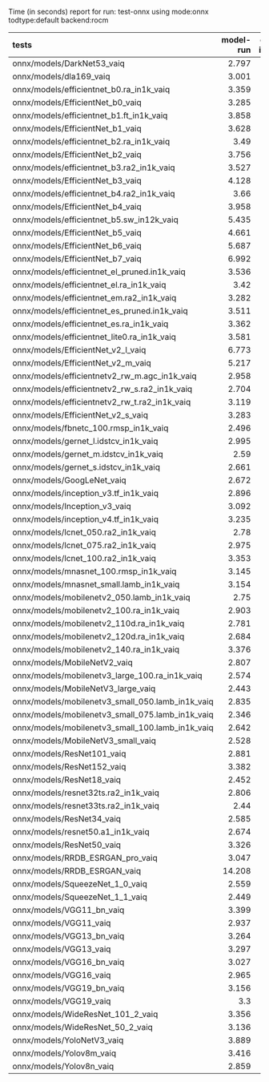 Time (in seconds) report for run: test-onnx using mode:onnx todtype:default backend:rocm

| tests                                            |   model-run |   onnx-import |   torch-mlir |   iree-compile |   inference |
|:-------------------------------------------------|------------:|--------------:|-------------:|---------------:|------------:|
| onnx/models/DarkNet53_vaiq                       |       2.797 |         1.275 |            0 |          7.015 |       0.024 |
| onnx/models/dla169_vaiq                          |       3.001 |         0.892 |            0 |         12.841 |       0.026 |
| onnx/models/efficientnet_b0.ra_in1k_vaiq         |       3.359 |         0.405 |            0 |          7.518 |       0     |
| onnx/models/EfficientNet_b0_vaiq                 |       3.285 |         0.429 |            0 |         16.006 |       0.025 |
| onnx/models/efficientnet_b1.ft_in1k_vaiq         |       3.858 |         0     |            0 |          0     |       0     |
| onnx/models/EfficientNet_b1_vaiq                 |       3.628 |         0.704 |            0 |         24.443 |       0.025 |
| onnx/models/efficientnet_b2.ra_in1k_vaiq         |       3.49  |         0     |            0 |          0     |       0     |
| onnx/models/EfficientNet_b2_vaiq                 |       3.756 |         0.84  |            0 |         24.805 |       0.029 |
| onnx/models/efficientnet_b3.ra2_in1k_vaiq        |       3.527 |         0     |            0 |          0     |       0     |
| onnx/models/EfficientNet_b3_vaiq                 |       4.128 |         1.032 |            0 |         25.069 |       0.027 |
| onnx/models/efficientnet_b4.ra2_in1k_vaiq        |       3.66  |         0     |            0 |          0     |       0     |
| onnx/models/EfficientNet_b4_vaiq                 |       3.958 |         1.399 |            0 |         32.596 |       0.03  |
| onnx/models/efficientnet_b5.sw_in12k_vaiq        |       5.435 |         3.921 |            0 |         28.62  |       0     |
| onnx/models/EfficientNet_b5_vaiq                 |       4.661 |         2.171 |            0 |         33.97  |       0.028 |
| onnx/models/EfficientNet_b6_vaiq                 |       5.687 |         2.582 |            0 |         40.877 |       0.027 |
| onnx/models/EfficientNet_b7_vaiq                 |       6.992 |         3.841 |            0 |         47.583 |       0.029 |
| onnx/models/efficientnet_el_pruned.in1k_vaiq     |       3.536 |         0.462 |            0 |          9.247 |       0.027 |
| onnx/models/efficientnet_el.ra_in1k_vaiq         |       3.42  |         0.42  |            0 |          7.09  |       0.027 |
| onnx/models/efficientnet_em.ra2_in1k_vaiq        |       3.282 |         0.441 |            0 |          8.714 |       0.028 |
| onnx/models/efficientnet_es_pruned.in1k_vaiq     |       3.511 |         0.35  |            0 |          5.981 |       0.028 |
| onnx/models/efficientnet_es.ra_in1k_vaiq         |       3.362 |         0.383 |            0 |          5.508 |       0.026 |
| onnx/models/efficientnet_lite0.ra_in1k_vaiq      |       3.581 |         0.38  |            0 |          5.611 |       0.027 |
| onnx/models/EfficientNet_v2_l_vaiq               |       6.773 |         5.75  |            0 |         59.157 |       0.028 |
| onnx/models/EfficientNet_v2_m_vaiq               |       5.217 |         2.984 |            0 |         40.177 |       0.026 |
| onnx/models/efficientnetv2_rw_m.agc_in1k_vaiq    |       2.958 |         0     |            0 |          0     |       0     |
| onnx/models/efficientnetv2_rw_s.ra2_in1k_vaiq    |       2.704 |         0     |            0 |          0     |       0     |
| onnx/models/efficientnetv2_rw_t.ra2_in1k_vaiq    |       3.119 |         0.596 |            0 |         11.492 |       0     |
| onnx/models/EfficientNet_v2_s_vaiq               |       3.283 |         1.099 |            0 |         22.728 |       0.026 |
| onnx/models/fbnetc_100.rmsp_in1k_vaiq            |       2.496 |         0.375 |            0 |          6.874 |       0.031 |
| onnx/models/gernet_l.idstcv_in1k_vaiq            |       2.995 |         0.475 |            0 |          5.593 |       0.027 |
| onnx/models/gernet_m.idstcv_in1k_vaiq            |       2.59  |         0.385 |            0 |          4.82  |       0.026 |
| onnx/models/gernet_s.idstcv_in1k_vaiq            |       2.661 |         0.317 |            0 |          4.206 |       0.026 |
| onnx/models/GoogLeNet_vaiq                       |       2.672 |         0.442 |            0 |         13.889 |       0.024 |
| onnx/models/inception_v3.tf_in1k_vaiq            |       2.896 |         1.169 |            0 |         15.501 |       0.027 |
| onnx/models/Inception_v3_vaiq                    |       3.092 |         1.031 |            0 |         17.165 |       0.024 |
| onnx/models/inception_v4.tf_in1k_vaiq            |       3.235 |         1.912 |            0 |         21.331 |       0.025 |
| onnx/models/lcnet_050.ra2_in1k_vaiq              |       2.78  |         0.307 |            0 |          5.822 |       0.029 |
| onnx/models/lcnet_075.ra2_in1k_vaiq              |       2.975 |         0.322 |            0 |          4.391 |       0.026 |
| onnx/models/lcnet_100.ra2_in1k_vaiq              |       3.353 |         0.369 |            0 |          4.568 |       0.028 |
| onnx/models/mnasnet_100.rmsp_in1k_vaiq           |       3.145 |         0.32  |            0 |          6.906 |       0.026 |
| onnx/models/mnasnet_small.lamb_in1k_vaiq         |       3.154 |         0.334 |            0 |          5.096 |       0     |
| onnx/models/mobilenetv2_050.lamb_in1k_vaiq       |       2.75  |         0.339 |            0 |          5.055 |       0.029 |
| onnx/models/mobilenetv2_100.ra_in1k_vaiq         |       2.903 |         0.357 |            0 |          5.238 |       0.024 |
| onnx/models/mobilenetv2_110d.ra_in1k_vaiq        |       2.781 |         0.391 |            0 |          7.388 |       0.026 |
| onnx/models/mobilenetv2_120d.ra_in1k_vaiq        |       2.684 |         0.34  |            0 |          7.969 |       0.044 |
| onnx/models/mobilenetv2_140.ra_in1k_vaiq         |       3.376 |         0.324 |            0 |          5.571 |       0.026 |
| onnx/models/MobileNetV2_vaiq                     |       2.807 |         0.339 |            0 |          9.335 |       0.025 |
| onnx/models/mobilenetv3_large_100.ra_in1k_vaiq   |       2.574 |         0.345 |            0 |          5.986 |       0     |
| onnx/models/MobileNetV3_large_vaiq               |       2.443 |         0.411 |            0 |         12.727 |       0.028 |
| onnx/models/mobilenetv3_small_050.lamb_in1k_vaiq |       2.835 |         0.332 |            0 |          4.809 |       0     |
| onnx/models/mobilenetv3_small_075.lamb_in1k_vaiq |       2.346 |         0.39  |            0 |          4.807 |       0     |
| onnx/models/mobilenetv3_small_100.lamb_in1k_vaiq |       2.642 |         0.325 |            0 |          4.754 |       0     |
| onnx/models/MobileNetV3_small_vaiq               |       2.528 |         0.316 |            0 |         10.745 |       0.028 |
| onnx/models/ResNet101_vaiq                       |       2.881 |         1.437 |            0 |         11.759 |       0.025 |
| onnx/models/ResNet152_vaiq                       |       3.382 |         1.897 |            0 |         16.815 |       0.037 |
| onnx/models/ResNet18_vaiq                        |       2.452 |         0.51  |            0 |          4.628 |       0.037 |
| onnx/models/resnet32ts.ra2_in1k_vaiq             |       2.806 |         0     |            0 |          0     |       0     |
| onnx/models/resnet33ts.ra2_in1k_vaiq             |       2.44  |         0     |            0 |          0     |       0     |
| onnx/models/ResNet34_vaiq                        |       2.585 |         0.777 |            0 |          5.453 |       0.025 |
| onnx/models/resnet50.a1_in1k_vaiq                |       2.674 |         1.032 |            0 |          8.859 |       0.037 |
| onnx/models/ResNet50_vaiq                        |       3.326 |         1.067 |            0 |          7.624 |       0.026 |
| onnx/models/RRDB_ESRGAN_pro_vaiq                 |       3.047 |         0     |            0 |          0     |       0     |
| onnx/models/RRDB_ESRGAN_vaiq                     |      14.208 |         2.768 |            0 |         33.469 |       0.025 |
| onnx/models/SqueezeNet_1_0_vaiq                  |       2.559 |         0.268 |            0 |          5.349 |       0.027 |
| onnx/models/SqueezeNet_1_1_vaiq                  |       2.449 |         0.252 |            0 |          5.436 |       0.026 |
| onnx/models/VGG11_bn_vaiq                        |       3.399 |         2.949 |            0 |          5.254 |       0.024 |
| onnx/models/VGG11_vaiq                           |       2.937 |         2.894 |            0 |          5.542 |       0.026 |
| onnx/models/VGG13_bn_vaiq                        |       3.264 |         3.316 |            0 |          5.811 |       0.026 |
| onnx/models/VGG13_vaiq                           |       3.297 |         3.078 |            0 |          5.322 |       0.025 |
| onnx/models/VGG16_bn_vaiq                        |       3.027 |         3.342 |            0 |          5.651 |       0.025 |
| onnx/models/VGG16_vaiq                           |       2.965 |         3.295 |            0 |          5.703 |       0.026 |
| onnx/models/VGG19_bn_vaiq                        |       3.156 |         3.385 |            0 |          5.717 |       0.028 |
| onnx/models/VGG19_vaiq                           |       3.3   |         3.614 |            0 |          6.142 |       0.025 |
| onnx/models/WideResNet_101_2_vaiq                |       3.356 |         3.323 |            0 |         13.44  |       0.03  |
| onnx/models/WideResNet_50_2_vaiq                 |       3.136 |         2.055 |            0 |          9.609 |       0.027 |
| onnx/models/YoloNetV3_vaiq                       |       3.889 |         2.274 |            0 |         11.885 |       0.024 |
| onnx/models/Yolov8m_vaiq                         |       3.416 |         1.193 |            0 |         14.774 |       0.025 |
| onnx/models/Yolov8n_vaiq                         |       2.859 |         0.504 |            0 |         11.482 |       0.028 |
